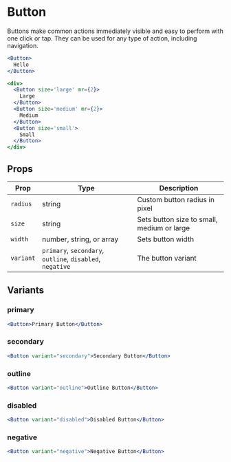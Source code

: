 # Button

Buttons make common actions immediately visible and easy to perform with one click or tap. They can be used for any type of action, including navigation.

```.jsx
<Button>
  Hello
</Button>
```

```.jsx
<div>
  <Button size='large' mr={2}>
    Large
  </Button>
  <Button size='medium' mr={2}>
    Medium
  </Button>
  <Button size='small'>
    Small
  </Button>
</div>
```

## Props

| Prop      | Type                                                      | Description                                |
| --------- | --------------------------------------------------------- | ------------------------------------------ |
| `radius`  | string                                                    | Custom button radius in pixel              |
| `size`    | string                                                    | Sets button size to small, medium or large |
| `width`   | number, string, or array                                  | Sets button width                          |
| `variant` | `primary`, `secondary`, `outline`, `disabled`, `negative` | The button variant                         |

## Variants

### primary

```.jsx
<Button>Primary Button</Button>
```

### secondary

```.jsx
<Button variant="secondary">Secondary Button</Button>
```

### outline

```.jsx
<Button variant="outline">Outline Button</Button>
```

### disabled

```.jsx
<Button variant="disabled">Disabled Button</Button>
```

### negative

```.jsx
<Button variant="negative">Negative Button</Button>
```
